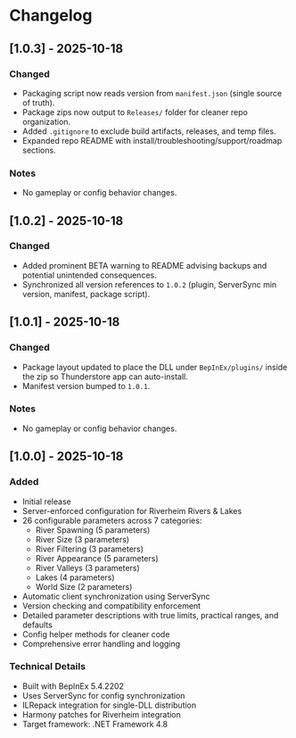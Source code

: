 # Changelog

## [1.0.3] - 2025-10-18

### Changed
- Packaging script now reads version from `manifest.json` (single source of truth).
- Package zips now output to `Releases/` folder for cleaner repo organization.
- Added `.gitignore` to exclude build artifacts, releases, and temp files.
- Expanded repo README with install/troubleshooting/support/roadmap sections.

### Notes
- No gameplay or config behavior changes.

## [1.0.2] - 2025-10-18

### Changed
- Added prominent BETA warning to README advising backups and potential unintended consequences.
- Synchronized all version references to `1.0.2` (plugin, ServerSync min version, manifest, package script).

## [1.0.1] - 2025-10-18

### Changed
- Package layout updated to place the DLL under `BepInEx/plugins/` inside the zip so Thunderstore app can auto-install.
- Manifest version bumped to `1.0.1`.

### Notes
- No gameplay or config behavior changes.

## [1.0.0] - 2025-10-18

### Added
- Initial release
- Server-enforced configuration for Riverheim Rivers & Lakes
- 26 configurable parameters across 7 categories:
  - River Spawning (5 parameters)
  - River Size (3 parameters)
  - River Filtering (3 parameters)
  - River Appearance (5 parameters)
  - River Valleys (3 parameters)
  - Lakes (4 parameters)
  - World Size (2 parameters)
- Automatic client synchronization using ServerSync
- Version checking and compatibility enforcement
- Detailed parameter descriptions with true limits, practical ranges, and defaults
- Config helper methods for cleaner code
- Comprehensive error handling and logging

### Technical Details
- Built with BepInEx 5.4.2202
- Uses ServerSync for config synchronization
- ILRepack integration for single-DLL distribution
- Harmony patches for Riverheim integration
- Target framework: .NET Framework 4.8
